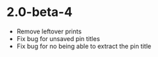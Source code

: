 # 2.0-beta-4

- Remove leftover prints
- Fix bug for unsaved pin titles
- Fix bug for no being able to extract the pin title
